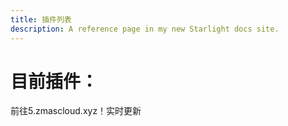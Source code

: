 ```yaml
---
title: 插件列表
description: A reference page in my new Starlight docs site.
---
```

# 目前插件：
前往5.zmascloud.xyz！实时更新
